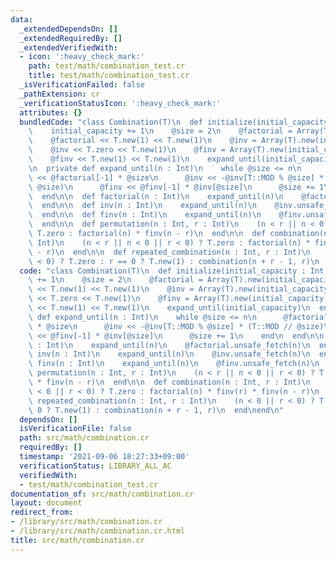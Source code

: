 ```yaml
---
data:
  _extendedDependsOn: []
  _extendedRequiredBy: []
  _extendedVerifiedWith:
  - icon: ':heavy_check_mark:'
    path: test/math/combination_test.cr
    title: test/math/combination_test.cr
  _isVerificationFailed: false
  _pathExtension: cr
  _verificationStatusIcon: ':heavy_check_mark:'
  attributes: {}
  bundledCode: "class Combination(T)\n  def initialize(initial_capacity : Int = 2)\n\
    \    initial_capacity += 1\n    @size = 2\n    @factorial = Array(T).new(initial_capacity)\n\
    \    @factorial << T.new(1) << T.new(1)\n    @inv = Array(T).new(initial_capacity)\n\
    \    @inv << T.zero << T.new(1)\n    @finv = Array(T).new(initial_capacity)\n\
    \    @finv << T.new(1) << T.new(1)\n    expand_until(initial_capacity)\n  end\n\
    \n  private def expand_until(n : Int)\n    while @size <= n\n      @factorial\
    \ << @factorial[-1] * @size\n      @inv << -@inv[T::MOD % @size] * (T::MOD //\
    \ @size)\n      @finv << @finv[-1] * @inv[@size]\n      @size += 1\n    end\n\
    \  end\n\n  def factorial(n : Int)\n    expand_until(n)\n    @factorial.unsafe_fetch(n)\n\
    \  end\n\n  def inv(n : Int)\n    expand_until(n)\n    @inv.unsafe_fetch(n)\n\
    \  end\n\n  def finv(n : Int)\n    expand_until(n)\n    @finv.unsafe_fetch(n)\n\
    \  end\n\n  def permutation(n : Int, r : Int)\n    (n < r || n < 0 || r < 0) ?\
    \ T.zero : factorial(n) * finv(n - r)\n  end\n\n  def combination(n : Int, r :\
    \ Int)\n    (n < r || n < 0 || r < 0) ? T.zero : factorial(n) * finv(r) * finv(n\
    \ - r)\n  end\n\n  def repeated_combination(n : Int, r : Int)\n    (n < 0 || r\
    \ < 0) ? T.zero : r == 0 ? T.new(1) : combination(n + r - 1, r)\n  end\nend\n"
  code: "class Combination(T)\n  def initialize(initial_capacity : Int = 2)\n    initial_capacity\
    \ += 1\n    @size = 2\n    @factorial = Array(T).new(initial_capacity)\n    @factorial\
    \ << T.new(1) << T.new(1)\n    @inv = Array(T).new(initial_capacity)\n    @inv\
    \ << T.zero << T.new(1)\n    @finv = Array(T).new(initial_capacity)\n    @finv\
    \ << T.new(1) << T.new(1)\n    expand_until(initial_capacity)\n  end\n\n  private\
    \ def expand_until(n : Int)\n    while @size <= n\n      @factorial << @factorial[-1]\
    \ * @size\n      @inv << -@inv[T::MOD % @size] * (T::MOD // @size)\n      @finv\
    \ << @finv[-1] * @inv[@size]\n      @size += 1\n    end\n  end\n\n  def factorial(n\
    \ : Int)\n    expand_until(n)\n    @factorial.unsafe_fetch(n)\n  end\n\n  def\
    \ inv(n : Int)\n    expand_until(n)\n    @inv.unsafe_fetch(n)\n  end\n\n  def\
    \ finv(n : Int)\n    expand_until(n)\n    @finv.unsafe_fetch(n)\n  end\n\n  def\
    \ permutation(n : Int, r : Int)\n    (n < r || n < 0 || r < 0) ? T.zero : factorial(n)\
    \ * finv(n - r)\n  end\n\n  def combination(n : Int, r : Int)\n    (n < r || n\
    \ < 0 || r < 0) ? T.zero : factorial(n) * finv(r) * finv(n - r)\n  end\n\n  def\
    \ repeated_combination(n : Int, r : Int)\n    (n < 0 || r < 0) ? T.zero : r ==\
    \ 0 ? T.new(1) : combination(n + r - 1, r)\n  end\nend\n"
  dependsOn: []
  isVerificationFile: false
  path: src/math/combination.cr
  requiredBy: []
  timestamp: '2021-09-06 18:27:33+09:00'
  verificationStatus: LIBRARY_ALL_AC
  verifiedWith:
  - test/math/combination_test.cr
documentation_of: src/math/combination.cr
layout: document
redirect_from:
- /library/src/math/combination.cr
- /library/src/math/combination.cr.html
title: src/math/combination.cr
---
```

